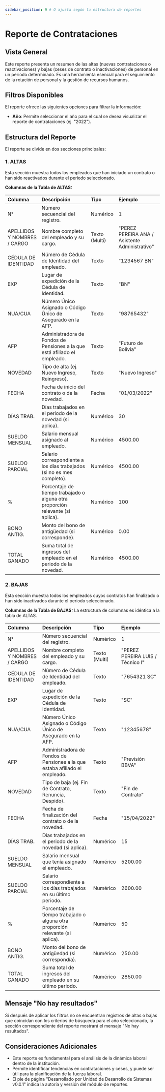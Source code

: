 ```yaml
---
sidebar_position: 9 # O ajusta según tu estructura de reportes
---
```


# Reporte de Contrataciones

## Vista General
Este reporte presenta un resumen de las altas (nuevas contrataciones o reactivaciones) y bajas (ceses de contrato o inactivaciones) de personal en un periodo determinado. Es una herramienta esencial para el seguimiento de la rotación de personal y la gestión de recursos humanos.

## Filtros Disponibles
El reporte ofrece las siguientes opciones para filtrar la información:

-   **Año**: Permite seleccionar el año para el cual se desea visualizar el reporte de contrataciones (ej. "2022").

## Estructura del Reporte
El reporte se divide en dos secciones principales:

### 1. ALTAS
Esta sección muestra todos los empleados que han iniciado un contrato o han sido reactivados durante el periodo seleccionado.

**Columnas de la Tabla de ALTAS:**

| Columna                       | Descripción                                                                    | Tipo          | Ejemplo                                      |
| :---------------------------- | :----------------------------------------------------------------------------- | :------------ | :------------------------------------------- |
| N°                            | Número secuencial del registro.                                                | Numérico      | 1                                            |
| APELLIDOS Y NOMBRES / CARGO   | Nombre completo del empleado y su cargo.                                       | Texto (Multi) | "PEREZ PEREIRA ANA / Asistente Administrativo" |
| CÉDULA DE IDENTIDAD           | Número de Cédula de Identidad del empleado.                                    | Texto         | "1234567 BN"                                 |
| EXP                           | Lugar de expedición de la Cédula de Identidad.                                 | Texto         | "BN"                                         |
| NUA/CUA                       | Número Único Asignado o Código Único de Asegurado en la AFP.                   | Texto         | "98765432"                                   |
| AFP                           | Administradora de Fondos de Pensiones a la que está afiliado el empleado.      | Texto         | "Futuro de Bolivia"                          |
| NOVEDAD                       | Tipo de alta (ej. Nuevo Ingreso, Reingreso).                                   | Texto         | "Nuevo Ingreso"                              |
| FECHA                         | Fecha de inicio del contrato o de la novedad.                                  | Fecha         | "01/03/2022"                                 |
| DÍAS TRAB.                    | Días trabajados en el periodo de la novedad (si aplica).                       | Numérico      | 30                                           |
| SUELDO MENSUAL                | Salario mensual asignado al empleado.                                          | Numérico      | 4500.00                                      |
| SUELDO PARCIAL                | Salario correspondiente a los días trabajados (si no es mes completo).         | Numérico      | 4500.00                                      |
| %                             | Porcentaje de tiempo trabajado o alguna otra proporción relevante (si aplica). | Numérico      | 100                                          |
| BONO ANTIG.                   | Monto del bono de antigüedad (si corresponde).                                 | Numérico      | 0.00                                         |
| TOTAL GANADO                  | Suma total de ingresos del empleado en el periodo de la novedad.               | Numérico      | 4500.00                                      |

### 2. BAJAS
Esta sección muestra todos los empleados cuyos contratos han finalizado o han sido inactivados durante el periodo seleccionado.

**Columnas de la Tabla de BAJAS:**
La estructura de columnas es idéntica a la tabla de ALTAS.

| Columna                       | Descripción                                                                    | Tipo          | Ejemplo                                      |
| :---------------------------- | :----------------------------------------------------------------------------- | :------------ | :------------------------------------------- |
| N°                            | Número secuencial del registro.                                                | Numérico      | 1                                            |
| APELLIDOS Y NOMBRES / CARGO   | Nombre completo del empleado y su cargo.                                       | Texto (Multi) | "PEREZ PEREIRA LUIS / Técnico I"             |
| CÉDULA DE IDENTIDAD           | Número de Cédula de Identidad del empleado.                                    | Texto         | "7654321 SC"                                 |
| EXP                           | Lugar de expedición de la Cédula de Identidad.                                 | Texto         | "SC"                                         |
| NUA/CUA                       | Número Único Asignado o Código Único de Asegurado en la AFP.                   | Texto         | "12345678"                                   |
| AFP                           | Administradora de Fondos de Pensiones a la que estaba afiliado el empleado.    | Texto         | "Previsión BBVA"                             |
| NOVEDAD                       | Tipo de baja (ej. Fin de Contrato, Renuncia, Despido).                         | Texto         | "Fin de Contrato"                            |
| FECHA                         | Fecha de finalización del contrato o de la novedad.                            | Fecha         | "15/04/2022"                                 |
| DÍAS TRAB.                    | Días trabajados en el periodo de la novedad (si aplica).                       | Numérico      | 15                                           |
| SUELDO MENSUAL                | Salario mensual que tenía asignado el empleado.                                | Numérico      | 5200.00                                      |
| SUELDO PARCIAL                | Salario correspondiente a los días trabajados en su último periodo.            | Numérico      | 2600.00                                      |
| %                             | Porcentaje de tiempo trabajado o alguna otra proporción relevante (si aplica). | Numérico      | 50                                           |
| BONO ANTIG.                   | Monto del bono de antigüedad (si correspondía).                                | Numérico      | 250.00                                       |
| TOTAL GANADO                  | Suma total de ingresos del empleado en su último periodo.                      | Numérico      | 2850.00                                      |

## Mensaje "No hay resultados"
Si después de aplicar los filtros no se encuentran registros de altas o bajas que coincidan con los criterios de búsqueda para el año seleccionado, la sección correspondiente del reporte mostrará el mensaje "No hay resultados".

## Consideraciones Adicionales
- Este reporte es fundamental para el análisis de la dinámica laboral dentro de la institución.
- Permite identificar tendencias en contrataciones y ceses, y puede ser útil para la planificación de la fuerza laboral.
- El pie de página "Desarrollado por Unidad de Desarrollo de Sistemas v0.0.1" indica la autoría y versión del módulo de reportes.